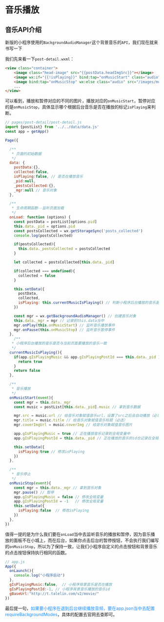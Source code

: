 # 音乐播放

## 音乐API介绍
新版的小程序使用的`BackgroundAudioManager`这个背景音乐的`API`，我们现在就来书写一下

我们先来看一下`post-detail.wxml`：
```html
<view class="container">
	<image class="head-image" src="{{postData.headImgSrc}}"></image>
	<image wx:if="{{!isPlaying}}" bind:tap="onMusicStart" class="audio" src="/images/music/music-start.png" />
	<image bind:tap="onMusicStop" wx:else class="audio" src="/images/music/music-stop.png" />
	...
</view>
```
可以看到，播放和暂停对应的不同的图片，播放对应的`onMusicStart`，暂停对应的是`onMusicStop`，具体显示哪个根据后台音乐是否在播放的标记`isPlaying`来判断。


```javascript
// pages/post-detail/post-detail.js
import {postList} from '../../data/data.js'
const app = getApp()

Page({

  /**
   * 页面的初始数据
   */
  data: {
    postData:{},
    collected:false,
    isPlaying:false, // 是否在播放音乐
    _pid:null,
    _postsCollected:{},
    _mgr:null // 音乐对象
  },

  /**
   * 生命周期函数--监听页面加载
   */
  onLoad: function (options) {
    const postData = postList[options.pid]
    this.data._pid = options.pid
    const postsCollected = wx.getStorageSync('posts_collected')
    console.log(postsCollected)

    if(postsCollected){
      this.data._postsCollected = postsCollected
    }

    let collected = postsCollected[this.data._pid]

    if(collected === undefined){
      collected = false
    }

    this.setData({
      postData,
      collected,
      isPlaying: this.currentMusicIsPlaying() // 判断小程序后台播放的音乐是否与当前页面要播放的音乐一致
    })

    const mgr = wx.getBackgroundAudioManager() // 创建音乐对象
    this.data._mgr = mgr // 记录到this.data当中
    mgr.onPlay(this.onMusicStart) // 监听音乐播放事件
    mgr.onPause(this.onMusicStop) // 监听音乐暂停事件
  },
	/**
   * 小程序后台播放的音乐是否与当前页面要播放的音乐一致
   */
  currentMusicIsPlaying(){
    if(app.gIsPlayingMusic && app.gIsPlayingPostId === this.data._pid ){
      return true
    }
    return false
  },

  /**
   * 音乐播放
   */
  onMusicStart(event){
    const mgr = this.data._mgr
    const music = postList[this.data._pid].music // 拿到音乐数据

    mgr.src = music.url // 给音乐对象赋值音乐url，设置了src之后会自动播放（必须）
    mgr.title = music.title // 给音乐对象赋值音乐标题（必选）
    mgr.coverImgUrl = music.coverImg // 给音乐对象赋值音乐图片

    app.gIsPlayingMusic = true // 正在播放音乐记录到全局变量中
    app.gIsPlayingPostId = this.data._pid // 正在播放的音乐的id也记录在全局变量中

    this.setData({
      isPlaying:true // 修改isPlaying
    })
  },

  /**
   * 音乐停止
   */
  onMusicStop(event){
    const mgr = this.data._mgr // 拿到音乐对象
    mgr.pause() // 暂停
    app.gIsPlayingMusic = false // 修改全局变量
    app.gIsPlayingPostId = -1   // 修改全局变量
    this.setData({
      isPlaying:false  // 修改isPlaying
    })
  },
})
```
值得一提的是为什么我们要在`onLoad`当中去监听音乐的播放和暂停，因为音乐播放的面板不在小城上，而在后台，如果你点击后台的暂停按钮，不会执行我们编写的`onMusicStop`，所以为了保持一致，让我们小程序自定义的点击按钮和背景音乐的点击按钮保持执行相同的函数。

```javascript
// app.js
App({
  onLaunch(){
    console.log("小程序启动")
  },
  gIsPlayingMusic:false,  // 小程序背景音乐是否在播放
  gIsPlayingPostId:-1, // 小程序背景音乐播放的音乐id
  gBaseUrl:"http://t.talelin.com/v2/movie/"
})
```

最后提一句，<font color=#1E90FF>如果要小程序在退到后台继续播放音频，要在app.json当中去配置requireBackgroundModes</font>，具体的配置去官网去查即可。